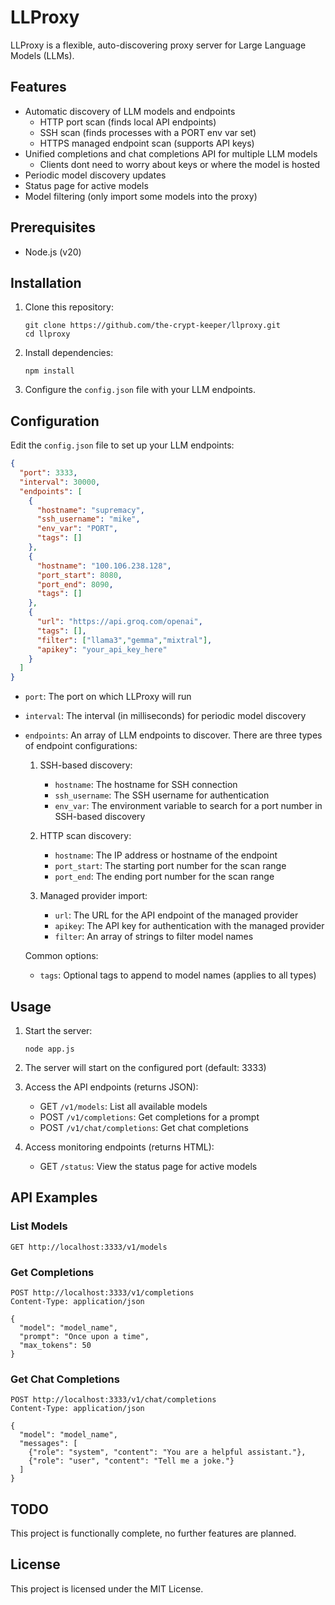 # LLProxy

LLProxy is a flexible, auto-discovering proxy server for Large Language Models (LLMs).

## Features

- Automatic discovery of LLM models and endpoints
  - HTTP port scan (finds local API endpoints)
  - SSH scan (finds processes with a PORT env var set)
  - HTTPS managed endpoint scan (supports API keys)
- Unified completions and chat completions API for multiple LLM models
  - Clients dont need to worry about keys or where the model is hosted
- Periodic model discovery updates
- Status page for active models
- Model filtering (only import some models into the proxy)

## Prerequisites

- Node.js (v20)

## Installation

1. Clone this repository:
   ```
   git clone https://github.com/the-crypt-keeper/llproxy.git
   cd llproxy
   ```

2. Install dependencies:
   ```
   npm install
   ```

3. Configure the `config.json` file with your LLM endpoints.

## Configuration

Edit the `config.json` file to set up your LLM endpoints:

```json
{
  "port": 3333,
  "interval": 30000,
  "endpoints": [
    {
      "hostname": "supremacy",
      "ssh_username": "mike",
      "env_var": "PORT",
      "tags": []
    },
    {
      "hostname": "100.106.238.128",
      "port_start": 8080,
      "port_end": 8090,
      "tags": []
    },
    {
      "url": "https://api.groq.com/openai",
      "tags": [],
      "filter": ["llama3","gemma","mixtral"],
      "apikey": "your_api_key_here"
    }
  ]
}
```

- `port`: The port on which LLProxy will run
- `interval`: The interval (in milliseconds) for periodic model discovery
- `endpoints`: An array of LLM endpoints to discover. There are three types of endpoint configurations:

  1. SSH-based discovery:
     - `hostname`: The hostname for SSH connection
     - `ssh_username`: The SSH username for authentication
     - `env_var`: The environment variable to search for a port number in SSH-based discovery

  2. HTTP scan discovery:
     - `hostname`: The IP address or hostname of the endpoint
     - `port_start`: The starting port number for the scan range
     - `port_end`: The ending port number for the scan range

  3. Managed provider import:
     - `url`: The URL for the API endpoint of the managed provider
     - `apikey`: The API key for authentication with the managed provider
     - `filter`: An array of strings to filter model names

  Common options:
  - `tags`: Optional tags to append to model names (applies to all types)

## Usage

1. Start the server:
   ```
   node app.js
   ```

2. The server will start on the configured port (default: 3333)

3. Access the API endpoints (returns JSON):
   - GET `/v1/models`: List all available models
   - POST `/v1/completions`: Get completions for a prompt
   - POST `/v1/chat/completions`: Get chat completions

4. Access monitoring endpoints (returns HTML):
   - GET `/status`: View the status page for active models

## API Examples

### List Models

```
GET http://localhost:3333/v1/models
```

### Get Completions

```
POST http://localhost:3333/v1/completions
Content-Type: application/json

{
  "model": "model_name",
  "prompt": "Once upon a time",
  "max_tokens": 50
}
```

### Get Chat Completions

```
POST http://localhost:3333/v1/chat/completions
Content-Type: application/json

{
  "model": "model_name",
  "messages": [
    {"role": "system", "content": "You are a helpful assistant."},
    {"role": "user", "content": "Tell me a joke."}
  ]
}
```

## TODO

This project is functionally complete, no further features are planned.

## License

This project is licensed under the MIT License.

